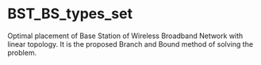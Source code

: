 # BST_BS_types_set
Optimal placement of Base Station of Wireless Broadband Network with linear topology.
It is the proposed Branch and Bound method of solving the problem.
